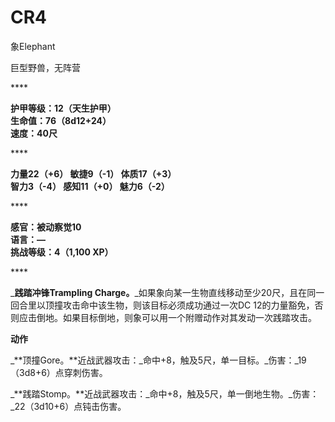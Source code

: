 # CR4

象Elephant

巨型野兽，无阵营

&#x20;****&#x20;

**护甲等级：12（天生护甲）**\
**生命值：76（8d12+24）**\
**速度：40尺**

&#x20;****&#x20;

**力量22（+6）     敏捷9（-1）       体质17（+3）**\
**智力3（-4）       感知11（+0）     魅力6（-2）**

&#x20;****&#x20;

**感官：被动察觉10**\
**语言：—**\
**挑战等级：4（1,100 XP）**

&#x20;****&#x20;

&#x20; _**践踏冲锋Trampling Charge。**_如果象向某一生物直线移动至少20尺，且在同一回合里以顶撞攻击命中该生物，则该目标必须成功通过一次DC 12的力量豁免，否则应击倒地。如果目标倒地，则象可以用一个附赠动作对其发动一次践踏攻击。

**动作**

&#x20; _**顶撞Gore。**近战武器攻击：_命中+8，触及5尺，单一目标。_伤害：_19（3d8+6）点穿刺伤害。

&#x20; _**践踏Stomp。**近战武器攻击：_命中+8，触及5尺，单一倒地生物。_伤害：_22（3d10+6）点钝击伤害。

&#x20;
